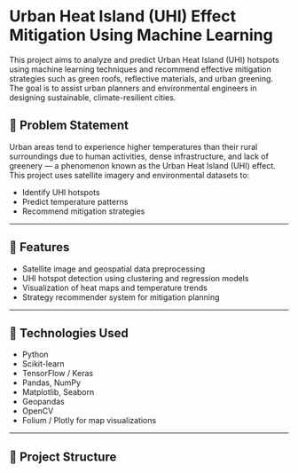 # Urban Heat Island (UHI) Effect Mitigation Using Machine Learning

This project aims to analyze and predict Urban Heat Island (UHI) hotspots using machine learning techniques and recommend effective mitigation strategies such as green roofs, reflective materials, and urban greening. The goal is to assist urban planners and environmental engineers in designing sustainable, climate-resilient cities.

## 🌆 Problem Statement

Urban areas tend to experience higher temperatures than their rural surroundings due to human activities, dense infrastructure, and lack of greenery — a phenomenon known as the Urban Heat Island (UHI) effect. This project uses satellite imagery and environmental datasets to:
- Identify UHI hotspots
- Predict temperature patterns
- Recommend mitigation strategies

---

## 🔧 Features

- Satellite image and geospatial data preprocessing
- UHI hotspot detection using clustering and regression models
- Visualization of heat maps and temperature trends
- Strategy recommender system for mitigation planning

---

## 🧠 Technologies Used

- Python
- Scikit-learn
- TensorFlow / Keras
- Pandas, NumPy
- Matplotlib, Seaborn
- Geopandas
- OpenCV
- Folium / Plotly for map visualizations

---

## 📂 Project Structure

